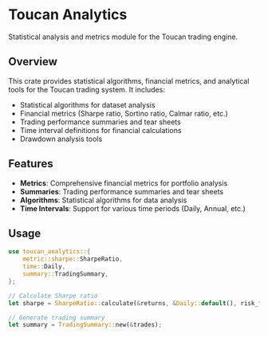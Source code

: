 # Toucan Analytics

Statistical analysis and metrics module for the Toucan trading engine.

## Overview

This crate provides statistical algorithms, financial metrics, and analytical tools for the Toucan trading system. It includes:

- Statistical algorithms for dataset analysis
- Financial metrics (Sharpe ratio, Sortino ratio, Calmar ratio, etc.)
- Trading performance summaries and tear sheets
- Time interval definitions for financial calculations
- Drawdown analysis tools

## Features

- **Metrics**: Comprehensive financial metrics for portfolio analysis
- **Summaries**: Trading performance summaries and tear sheets
- **Algorithms**: Statistical algorithms for data analysis
- **Time Intervals**: Support for various time periods (Daily, Annual, etc.)

## Usage

```rust
use toucan_analytics::{
    metric::sharpe::SharpeRatio,
    time::Daily,
    summary::TradingSummary,
};

// Calculate Sharpe ratio
let sharpe = SharpeRatio::calculate(&returns, &Daily::default(), risk_free_rate)?;

// Generate trading summary
let summary = TradingSummary::new(&trades);
```

